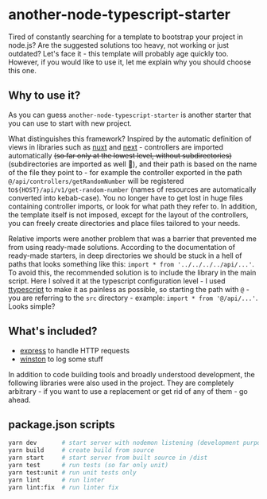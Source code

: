 # another-node-typescript-starter

Tired of constantly searching for a template to bootstrap your project in node.js? Are the suggested solutions too heavy, not working or just outdated? Let's face it - this template will probably age quickly too. However, if you would like to use it, let me explain why you should choose this one.

## Why to use it?

As you can guess `another-node-typescript-starter` is another starter that you can use to start with new project.

What distinguishes this framework? Inspired by the automatic definition of views in libraries such as [nuxt](https://github.com/nuxt/nuxt.js)&nbsp;and&nbsp;[next](https://github.com/vercel/next.js/) - controllers are imported automatically ~~(so far only at the lowest level, without subdirectories)~~ (subdirectories are imported as well 🥳), and their path is based on the name of the file they point to - for example the controller exported in the path `@/api/controllers/getRandomNumber` will be registered to`${HOST}/api/v1/get-random-number` (names of resources are automatically converted into kebab-case). You no longer have to get lost in huge files containing controller imports, or look for what path they refer to. In addition, the template itself is not imposed, except for the layout of the controllers, you can freely create directories and place files tailored to your needs.

Relative imports were another problem that was a barrier that prevented me from using ready-made solutions. According to the documentation of ready-made starters, in deep directories we should be stuck in a hell of paths that looks something like this: `import * from '../../../../api/...'`. To avoid this, the recommended solution is to include the library in the main script. Here I solved it at the typescript configuration level - I used [ttypescript](https://github.com/cevek/ttypescript) to make it as painless as possible, so starting the path with `@` - you are referring to the `src` directory - example: `import * from '@/api/...'`. Looks simple?

## What's included?

- [express](https://github.com/expressjs/express) to handle HTTP requests
- [winston](https://github.com/winstonjs/winston) to log some stuff

In addition to code building tools and broadly understood development, the following libraries were also used in the project. They are completely arbitrary - if you want to use a replacement or get rid of any of them - go ahead.

## package.json scripts

```bash
yarn dev       # start server with nodemon listening (development purposes)
yarn build     # create build from source
yarn start     # start server from built source in /dist
yarn test      # run tests (so far only unit)
yarn test:unit # run unit tests only
yarn lint      # run linter
yarn lint:fix  # run linter fix
```
